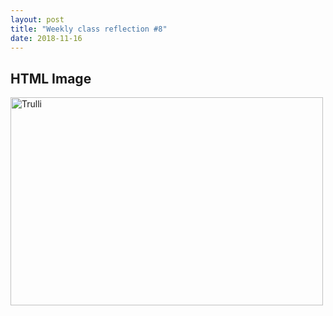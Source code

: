 ```yaml
---
layout: post
title: "Weekly class reflection #8"
date: 2018-11-16
---
```


<!DOCTYPE html>
<html>
<body>

<h2>HTML Image</h2>
<img src="https://upload.wikimedia.org/wikipedia/en/thumb/4/4c/Flag_of_Sweden.svg/1200px-Flag_of_Sweden.svg.png" alt="Trulli" width="500" height="333">

</body>
</html>
